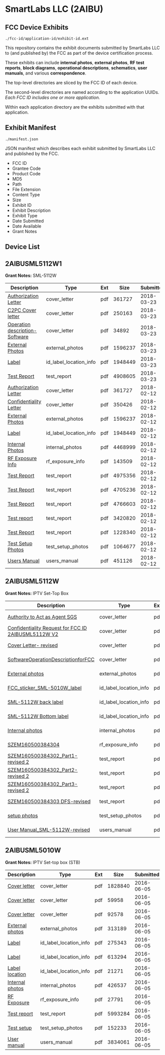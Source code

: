 # SmartLabs LLC (2AIBU)
## FCC Device Exhibits

```
./fcc-id/application-id/exhibit-id.ext
```

This repository contains the exhibit documents submitted by SmartLabs LLC to (and published by) the FCC as part of the device certification process.

These exhibits can include **internal photos**, **external photos**, **RF test reports**, **block diagrams**, **operational descriptions**, **schematics**, **user manuals**, and various **correspondence**.

The top-level directories are sliced by the FCC ID of each device.

The second-level directories are named according to the application UUIDs. *Each FCC ID includes one or more application.*

Within each application directory are the exhibits submitted with that application. 

## Exhibit Manifest

```
./manifest.json
```

JSON manifest which describes each exhibit submitted by SmartLabs LLC and published by the FCC.

- FCC ID
- Grantee Code
- Product Code
- MD5
- Path
- File Extension
- Content Type
- Size
- Exhibit ID
- Exhibit Description
- Exhibit Type
- Date Submitted
- Date Available
- Grant Notes

## Device List
## 2AIBUSML5112W1
**Grant Notes:** SML-5112W

| Description | Type | Ext | Size | Submitted | Available |
| ----------- | ---- | --- | ---- | --------- | --------- |
| [Authorization Letter](2AIBUSML5112W1/9f3dbba8ecdfcfd04f306f2e675f758c/3749620.pdf) | cover_letter | pdf | 361727 | 2018-03-23 | 2018-05-22 |
| [C2PC Cover letter](2AIBUSML5112W1/9f3dbba8ecdfcfd04f306f2e675f758c/3792404.pdf) | cover_letter | pdf | 250163 | 2018-03-23 | 2018-05-22 |
| [Operation description-Software](2AIBUSML5112W1/9f3dbba8ecdfcfd04f306f2e675f758c/3792407.pdf) | cover_letter | pdf | 34892 | 2018-03-23 | 2018-05-22 |
| [External Photos](2AIBUSML5112W1/9f3dbba8ecdfcfd04f306f2e675f758c/3749623.pdf) | external_photos | pdf | 1596237 | 2018-03-23 | 2018-05-22 |
| [Label](2AIBUSML5112W1/9f3dbba8ecdfcfd04f306f2e675f758c/3749625.pdf) | id_label_location_info | pdf | 1948449 | 2018-03-23 | 2018-05-22 |
| [Test Report](2AIBUSML5112W1/9f3dbba8ecdfcfd04f306f2e675f758c/3792408.pdf) | test_report | pdf | 4908605 | 2018-03-23 | 2018-05-22 |
| [Authorization Letter](2AIBUSML5112W1/ba568ebea4cabdbcf95a545960f38853/3749620.pdf) | cover_letter | pdf | 361727 | 2018-02-12 | 2018-02-12 |
| [Confidentiality Letter](2AIBUSML5112W1/ba568ebea4cabdbcf95a545960f38853/3749622.pdf) | cover_letter | pdf | 350426 | 2018-02-12 | 2018-02-12 |
| [External Photos](2AIBUSML5112W1/ba568ebea4cabdbcf95a545960f38853/3749623.pdf) | external_photos | pdf | 1596237 | 2018-02-12 | 2018-08-11 |
| [Label](2AIBUSML5112W1/ba568ebea4cabdbcf95a545960f38853/3749625.pdf) | id_label_location_info | pdf | 1948449 | 2018-02-12 | 2018-02-12 |
| [Internal Photos](2AIBUSML5112W1/ba568ebea4cabdbcf95a545960f38853/3749624.pdf) | internal_photos | pdf | 4468999 | 2018-02-12 | 2018-08-11 |
| [RF Exposure Info](2AIBUSML5112W1/ba568ebea4cabdbcf95a545960f38853/3749642.pdf) | rf_exposure_info | pdf | 143509 | 2018-02-12 | 2018-02-12 |
| [Test Report](2AIBUSML5112W1/ba568ebea4cabdbcf95a545960f38853/3749631.pdf) | test_report | pdf | 4975356 | 2018-02-12 | 2018-02-12 |
| [Test Report](2AIBUSML5112W1/ba568ebea4cabdbcf95a545960f38853/3749636.pdf) | test_report | pdf | 4705236 | 2018-02-12 | 2018-02-12 |
| [Test Report](2AIBUSML5112W1/ba568ebea4cabdbcf95a545960f38853/3749637.pdf) | test_report | pdf | 4766603 | 2018-02-12 | 2018-02-12 |
| [Test report](2AIBUSML5112W1/ba568ebea4cabdbcf95a545960f38853/3749641.pdf) | test_report | pdf | 3420820 | 2018-02-12 | 2018-02-12 |
| [Test Report](2AIBUSML5112W1/ba568ebea4cabdbcf95a545960f38853/3749643.pdf) | test_report | pdf | 1228340 | 2018-02-12 | 2018-02-12 |
| [Test Setup Photos](2AIBUSML5112W1/ba568ebea4cabdbcf95a545960f38853/3749629.pdf) | test_setup_photos | pdf | 1064677 | 2018-02-12 | 2018-08-11 |
| [Users Manual](2AIBUSML5112W1/ba568ebea4cabdbcf95a545960f38853/3749644.pdf) | users_manual | pdf | 451126 | 2018-02-12 | 2018-08-11 |
## 2AIBUSML5112W
**Grant Notes:** IPTV Set-Top Box

| Description | Type | Ext | Size | Submitted | Available |
| ----------- | ---- | --- | ---- | --------- | --------- |
| [Authority to Act as Agent SGS](2AIBUSML5112W/5c6fc7f4ae441b24bb266b6f5bbc7f53/3077833.pdf) | cover_letter | pdf | 386095 | 2016-07-27 | 2016-07-29 |
| [Confidentiality Request for FCC ID 2AIBUSML5112W V2](2AIBUSML5112W/5c6fc7f4ae441b24bb266b6f5bbc7f53/3077834.pdf) | cover_letter | pdf | 582517 | 2016-07-27 | 2016-07-29 |
| [Cover Letter- revised](2AIBUSML5112W/5c6fc7f4ae441b24bb266b6f5bbc7f53/3077835.pdf) | cover_letter | pdf | 272138 | 2016-07-27 | 2016-07-29 |
| [SoftwareOperationDescriptionforFCC](2AIBUSML5112W/5c6fc7f4ae441b24bb266b6f5bbc7f53/3077836.pdf) | cover_letter | pdf | 125972 | 2016-07-27 | 2016-07-29 |
| [External photos](2AIBUSML5112W/5c6fc7f4ae441b24bb266b6f5bbc7f53/3077837.pdf) | external_photos | pdf | 252880 | 2016-07-27 | 2016-07-29 |
| [FCC_sticker_SML-5010W_label](2AIBUSML5112W/5c6fc7f4ae441b24bb266b6f5bbc7f53/3017703.pdf) | id_label_location_info | pdf | 613294 | 2016-07-27 | 2016-07-29 |
| [SML-5112W back label](2AIBUSML5112W/5c6fc7f4ae441b24bb266b6f5bbc7f53/3077840.pdf) | id_label_location_info | pdf | 300682 | 2016-07-27 | 2016-07-29 |
| [SML-5112W Bottom label](2AIBUSML5112W/5c6fc7f4ae441b24bb266b6f5bbc7f53/3077841.pdf) | id_label_location_info | pdf | 949110 | 2016-07-27 | 2016-07-29 |
| [Internal photos](2AIBUSML5112W/5c6fc7f4ae441b24bb266b6f5bbc7f53/3077838.pdf) | internal_photos | pdf | 616039 | 2016-07-27 | 2016-07-29 |
| [SZEM160500384304](2AIBUSML5112W/5c6fc7f4ae441b24bb266b6f5bbc7f53/3077843.pdf) | rf_exposure_info | pdf | 199804 | 2016-07-27 | 2016-07-29 |
| [SZEM160500384302_Part1-revised 2](2AIBUSML5112W/5c6fc7f4ae441b24bb266b6f5bbc7f53/3077846.pdf) | test_report | pdf | 4501495 | 2016-07-27 | 2016-07-29 |
| [SZEM160500384302_Part2-revised 2](2AIBUSML5112W/5c6fc7f4ae441b24bb266b6f5bbc7f53/3077847.pdf) | test_report | pdf | 4054643 | 2016-07-27 | 2016-07-29 |
| [SZEM160500384302_Part3- revised 2](2AIBUSML5112W/5c6fc7f4ae441b24bb266b6f5bbc7f53/3077848.pdf) | test_report | pdf | 2078221 | 2016-07-27 | 2016-07-29 |
| [SZEM160500384303 DFS-revised](2AIBUSML5112W/5c6fc7f4ae441b24bb266b6f5bbc7f53/3077849.pdf) | test_report | pdf | 699390 | 2016-07-27 | 2016-07-29 |
| [setup photos](2AIBUSML5112W/5c6fc7f4ae441b24bb266b6f5bbc7f53/3077850.pdf) | test_setup_photos | pdf | 362681 | 2016-07-27 | 2016-07-29 |
| [User Manual_SML-5112W-revised](2AIBUSML5112W/5c6fc7f4ae441b24bb266b6f5bbc7f53/3077851.pdf) | users_manual | pdf | 370352 | 2016-07-27 | 2016-07-29 |
## 2AIBUSML5010W
**Grant Notes:** IPTV Set-top box (STB)

| Description | Type | Ext | Size | Submitted | Available |
| ----------- | ---- | --- | ---- | --------- | --------- |
| [Cover letter](2AIBUSML5010W/2623efcace9a67720f54a9e525c7f823/3017698.pdf) | cover_letter | pdf | 1828840 | 2016-06-05 | 2016-06-05 |
| [Cover letter](2AIBUSML5010W/2623efcace9a67720f54a9e525c7f823/3017699.pdf) | cover_letter | pdf | 59958 | 2016-06-05 | 2016-06-05 |
| [Cover letter](2AIBUSML5010W/2623efcace9a67720f54a9e525c7f823/3017700.pdf) | cover_letter | pdf | 92578 | 2016-06-05 | 2016-06-05 |
| [External photos](2AIBUSML5010W/2623efcace9a67720f54a9e525c7f823/3017701.pdf) | external_photos | pdf | 313189 | 2016-06-05 | 2016-06-05 |
| [Label](2AIBUSML5010W/2623efcace9a67720f54a9e525c7f823/3017702.pdf) | id_label_location_info | pdf | 275343 | 2016-06-05 | 2016-06-05 |
| [Label](2AIBUSML5010W/2623efcace9a67720f54a9e525c7f823/3017703.pdf) | id_label_location_info | pdf | 613294 | 2016-06-05 | 2016-06-05 |
| [Label location](2AIBUSML5010W/2623efcace9a67720f54a9e525c7f823/3017704.pdf) | id_label_location_info | pdf | 21271 | 2016-06-05 | 2016-06-05 |
| [Internal photos](2AIBUSML5010W/2623efcace9a67720f54a9e525c7f823/3017705.pdf) | internal_photos | pdf | 426537 | 2016-06-05 | 2016-06-05 |
| [RF Exposure](2AIBUSML5010W/2623efcace9a67720f54a9e525c7f823/3017707.pdf) | rf_exposure_info | pdf | 27791 | 2016-06-05 | 2016-06-05 |
| [Test report](2AIBUSML5010W/2623efcace9a67720f54a9e525c7f823/3017709.pdf) | test_report | pdf | 5993284 | 2016-06-05 | 2016-06-05 |
| [Test setup](2AIBUSML5010W/2623efcace9a67720f54a9e525c7f823/3017710.pdf) | test_setup_photos | pdf | 152233 | 2016-06-05 | 2016-06-05 |
| [User manual](2AIBUSML5010W/2623efcace9a67720f54a9e525c7f823/3017711.pdf) | users_manual | pdf | 3834061 | 2016-06-05 | 2016-06-05 |
